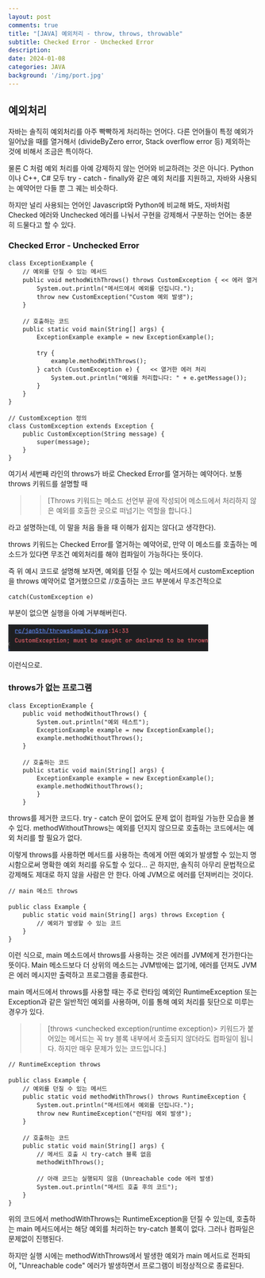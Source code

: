 ```yaml
---
layout: post
comments: true
title: "[JAVA] 예외처리 - throw, throws, throwable"
subtitle: Checked Error - Unchecked Error
description: 
date: 2024-01-08
categories: JAVA
background: '/img/port.jpg'
---
```


## 예외처리

자바는 솔직히 예외처리를 아주 빡빡하게 처리하는 언어다. 다른 언어들이 특정 예외가 일어났을 때를 열거해서 (divideByZero error, Stack overflow error 등) 제외하는 것에 비해서 조금은 특이하다.

물론 C 처럼 예외 처리를 아예 강제하지 않는 언어와 비교하려는 것은 아니다. Python이나 C++, C# 모두 try - catch - finally와 같은 예외 처리를 지원하고, 자바와 사용되는 예약어만 다들 뿐 그 궤는 비슷하다.

하지만 널리 사용되는 언어인 Javascript와 Python에 비교해 봐도, 자바처럼 Checked 에러와 Unchecked 에러를 나눠서 구현을 강제해서 구분하는 언어는 충분히 드물다고 할 수 있다.

### Checked Error - Unchecked Error

    class ExceptionExample {
        // 예외를 던질 수 있는 메서드
        public void methodWithThrows() throws CustomException { << 에러 열거
            System.out.println("메서드에서 예외를 던집니다.");
            throw new CustomException("Custom 예외 발생");
        }

        // 호출하는 코드
        public static void main(String[] args) {
            ExceptionExample example = new ExceptionExample();

            try {
                example.methodWithThrows();
            } catch (CustomException e) {   << 열거한 에러 처리
                System.out.println("예외를 처리합니다: " + e.getMessage());
            }
        }
    }

    // CustomException 정의
    class CustomException extends Exception {
        public CustomException(String message) {
            super(message);
        }
    }

여기서 세번째 라인의 throws가 바로 Checked Error를 열거하는 예약어다. 보통 throws 키워드를 설명할 때

>> [Throws 키워드는 메소드 선언부 끝에 작성되어 메소드에서 처리하지 않은 예외를 호출한 곳으로 떠넘기는 역할을 합니다.]

라고 설명하는데, 이 말을 처음 들을 때 이해가 쉽지는 않다(고 생각한다).

throws 키워드는 Checked Error를 열거하는 예약어로, 만약 이 메소드를 호출하는 메소드가 있다면 무조건 예외처리를 해야 컴파일이 가능하다는 뜻이다.

즉 위 예시 코드로 설명해 보자면, 예외를 던질 수 있는 메서드에서 customException을 throws 예약어로 열거했으므로 //호출하는 코드 부분에서 무조건적으로 

    catch(CustomException e)

부분이 없으면 실행을 아예 거부해버린다.

<img src="/img/posts/JAVA/throws.PNG" style="width: 80%">

이런식으로. 

### throws가 없는 프로그램

    class ExceptionExample {
        public void methodWithoutThrows() {
            System.out.println("예외 테스트");
            ExceptionExample example = new ExceptionExample();
            example.methodWithoutThrows();
        }

        // 호출하는 코드
        public static void main(String[] args) {
            ExceptionExample example = new ExceptionExample();
            example.methodWithoutThrows();
            }
        }


throws를 제거한 코드다. try - catch 문이 없어도 문제 없이 컴파일 가능한 모습을 볼 수 있다. methodWithoutThrows는 예외를 던지지 않으므로 호출하는 코드에서는 예외 처리를 할 필요가 없다. 

이렇게 throws를 사용하면 메서드를 사용하는 측에게 어떤 예외가 발생할 수 있는지 명시함으로써 명확한 예외 처리를 유도할 수 있다... 곤 하지만, 솔직히 아무리 문법적으로 강제해도 제대로 하지 않을 사람은 안 한다. 아예 JVM으로 에러를 던져버리는 것이다. 

    
    // main 메소드 throws

    public class Example {
        public static void main(String[] args) throws Exception {
            // 예외가 발생할 수 있는 코드
        }
    }

이런 식으로, main 메소드에서 throws를 사용하는 것은 에러를 JVM에게 전가한다는 뜻이다. Main 메소드보다 더 상위의 메소드는 JVM밖에는 없기에, 에러를 던져도 JVM은 에러 메시지만 출력하고 프로그램을 종료한다.

main 메서드에서 throws를 사용할 때는 주로 런타임 예외인 RuntimeException 또는 Exception과 같은 일반적인 예외를 사용하며, 이를 통해 예외 처리를 뒷단으로 미루는 경우가 있다.


>> [throws <unchecked exception(runtime exception)> 키워드가 붙어있는 메서드는 꼭 try 블록 내부에서 호출되지 않더라도 컴파일이 됩니다. 하지만 매우 문제가 있는 코드입니다.]


    // RuntimeException throws

    public class Example {
        // 예외를 던질 수 있는 메서드
        public static void methodWithThrows() throws RuntimeException {
            System.out.println("메서드에서 예외를 던집니다.");
            throw new RuntimeException("런타임 예외 발생");
        }

        // 호출하는 코드
        public static void main(String[] args) {
            // 메서드 호출 시 try-catch 블록 없음
            methodWithThrows();
            
            // 아래 코드는 실행되지 않음 (Unreachable code 에러 발생)
            System.out.println("메서드 호출 후의 코드");
        }
    }

위의 코드에서 methodWithThrows는 RuntimeException을 던질 수 있는데, 호출하는 main 메서드에서는 해당 예외를 처리하는 try-catch 블록이 없다. 그러나 컴파일은 문제없이 진행된다.

하지만 실행 시에는 methodWithThrows에서 발생한 예외가 main 메서드로 전파되어, "Unreachable code" 에러가 발생하면서 프로그램이 비정상적으로 종료된다. 

